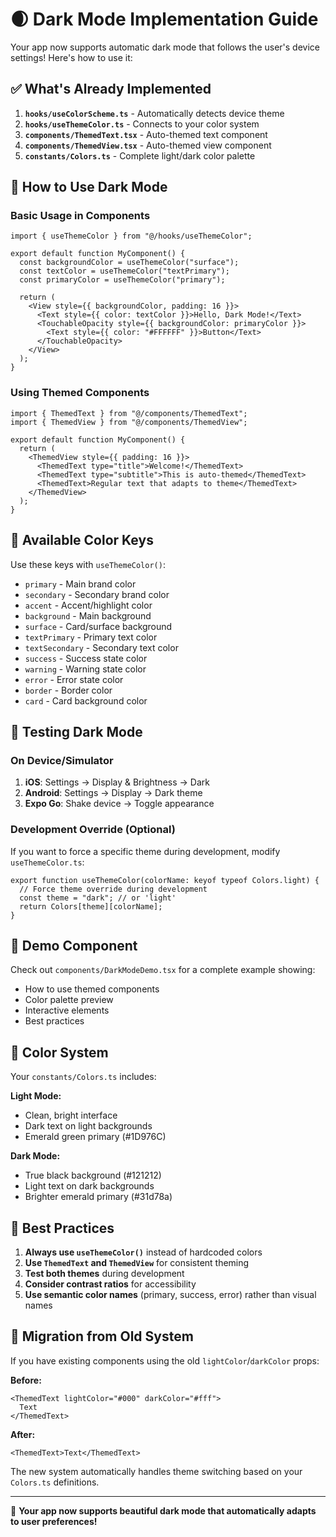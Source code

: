 # 🌒 Dark Mode Implementation Guide

Your app now supports automatic dark mode that follows the user's device settings! Here's how to use it:

## ✅ What's Already Implemented

1. **`hooks/useColorScheme.ts`** - Automatically detects device theme
2. **`hooks/useThemeColor.ts`** - Connects to your color system
3. **`components/ThemedText.tsx`** - Auto-themed text component
4. **`components/ThemedView.tsx`** - Auto-themed view component
5. **`constants/Colors.ts`** - Complete light/dark color palette

## 🎨 How to Use Dark Mode

### Basic Usage in Components

```tsx
import { useThemeColor } from "@/hooks/useThemeColor";

export default function MyComponent() {
  const backgroundColor = useThemeColor("surface");
  const textColor = useThemeColor("textPrimary");
  const primaryColor = useThemeColor("primary");

  return (
    <View style={{ backgroundColor, padding: 16 }}>
      <Text style={{ color: textColor }}>Hello, Dark Mode!</Text>
      <TouchableOpacity style={{ backgroundColor: primaryColor }}>
        <Text style={{ color: "#FFFFFF" }}>Button</Text>
      </TouchableOpacity>
    </View>
  );
}
```

### Using Themed Components

```tsx
import { ThemedText } from "@/components/ThemedText";
import { ThemedView } from "@/components/ThemedView";

export default function MyComponent() {
  return (
    <ThemedView style={{ padding: 16 }}>
      <ThemedText type="title">Welcome!</ThemedText>
      <ThemedText type="subtitle">This is auto-themed</ThemedText>
      <ThemedText>Regular text that adapts to theme</ThemedText>
    </ThemedView>
  );
}
```

## 🎯 Available Color Keys

Use these keys with `useThemeColor()`:

- `primary` - Main brand color
- `secondary` - Secondary brand color
- `accent` - Accent/highlight color
- `background` - Main background
- `surface` - Card/surface background
- `textPrimary` - Primary text color
- `textSecondary` - Secondary text color
- `success` - Success state color
- `warning` - Warning state color
- `error` - Error state color
- `border` - Border color
- `card` - Card background color

## 🔧 Testing Dark Mode

### On Device/Simulator

1. **iOS**: Settings → Display & Brightness → Dark
2. **Android**: Settings → Display → Dark theme
3. **Expo Go**: Shake device → Toggle appearance

### Development Override (Optional)

If you want to force a specific theme during development, modify `useThemeColor.ts`:

```tsx
export function useThemeColor(colorName: keyof typeof Colors.light) {
  // Force theme override during development
  const theme = "dark"; // or 'light'
  return Colors[theme][colorName];
}
```

## 📱 Demo Component

Check out `components/DarkModeDemo.tsx` for a complete example showing:

- How to use themed components
- Color palette preview
- Interactive elements
- Best practices

## 🎨 Color System

Your `constants/Colors.ts` includes:

**Light Mode:**

- Clean, bright interface
- Dark text on light backgrounds
- Emerald green primary (#1D976C)

**Dark Mode:**

- True black background (#121212)
- Light text on dark backgrounds
- Brighter emerald primary (#31d78a)

## 🚀 Best Practices

1. **Always use `useThemeColor()`** instead of hardcoded colors
2. **Use `ThemedText` and `ThemedView`** for consistent theming
3. **Test both themes** during development
4. **Consider contrast ratios** for accessibility
5. **Use semantic color names** (primary, success, error) rather than visual names

## 🔄 Migration from Old System

If you have existing components using the old `lightColor`/`darkColor` props:

**Before:**

```tsx
<ThemedText lightColor="#000" darkColor="#fff">
  Text
</ThemedText>
```

**After:**

```tsx
<ThemedText>Text</ThemedText>
```

The new system automatically handles theme switching based on your `Colors.ts` definitions.

---

🎉 **Your app now supports beautiful dark mode that automatically adapts to user preferences!**
